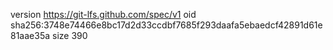 version https://git-lfs.github.com/spec/v1
oid sha256:3748e74466e8bc17d2d33ccdbf7685f293daafa5ebaedcf42891d61e81aae35a
size 390
